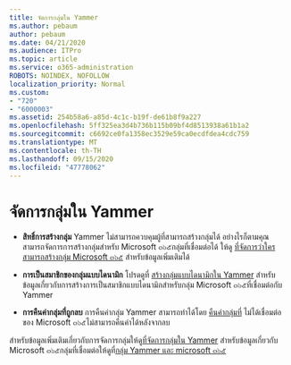 ```yaml
---
title: จัดการกลุ่มใน Yammer
ms.author: pebaum
author: pebaum
ms.date: 04/21/2020
ms.audience: ITPro
ms.topic: article
ms.service: o365-administration
ROBOTS: NOINDEX, NOFOLLOW
localization_priority: Normal
ms.custom:
- "720"
- "6000003"
ms.assetid: 254b58a6-a85d-4c1c-b19f-de61b8f9a227
ms.openlocfilehash: 5ff325ea3d4b736b115b09bf4d8513938a61b1a2
ms.sourcegitcommit: c6692ce0fa1358ec3529e59ca0ecdfdea4cdc759
ms.translationtype: MT
ms.contentlocale: th-TH
ms.lasthandoff: 09/15/2020
ms.locfileid: "47778062"
---
```

# <a name="manage-groups-in-yammer"></a>จัดการกลุ่มใน Yammer

- **สิทธิ์การสร้างกลุ่ม** Yammer ไม่สามารถควบคุมผู้ที่สามารถสร้างกลุ่มได้ อย่างไรก็ตามคุณสามารถจัดการการสร้างกลุ่มสำหรับ Microsoft ๓๖๕กลุ่มที่เชื่อมต่อได้ ให้ดู [ที่จัดการว่าใครสามารถสร้างกลุ่ม Microsoft ๓๖๕](https://docs.microsoft.com/microsoft-365/admin/create-groups/manage-creation-of-groups) สำหรับข้อมูลเพิ่มเติมได้

- **การเป็นสมาชิกของกลุ่มแบบไดนามิก** โปรดดูที่ [สร้างกลุ่มแบบไดนามิกใน Yammer](https://docs.microsoft.com/yammer/manage-yammer-groups/create-a-dynamic-group) สำหรับข้อมูลเกี่ยวกับการสร้างการเป็นสมาชิกแบบไดนามิกสำหรับกลุ่ม Microsoft ๓๖๕ที่เชื่อมต่อกับ Yammer

- **การคืนค่ากลุ่มที่ถูกลบ** การคืนค่ากลุ่ม Yammer สามารถทำได้โดย [คืนค่ากลุ่มที่](https://docs.microsoft.com/microsoft-365/admin/create-groups/restore-deleted-group) ไม่ได้เชื่อมต่อของ Microsoft ๓๖๕ไม่สามารถคืนค่าได้หลังจากลบ

สำหรับข้อมูลเพิ่มเติมเกี่ยวกับการจัดการกลุ่มให้ดู[ที่จัดการกลุ่มใน Yammer](https://support.office.com/article/Manage-a-group-in-Yammer-6e05c6d6-5548-4c88-89cd-e6757a514ef2) สำหรับข้อมูลเกี่ยวกับ Microsoft ๓๖๕กลุ่มที่เชื่อมต่อให้ดูที่[กลุ่ม Yammer และ microsoft ๓๖๕](https://docs.microsoft.com/yammer/manage-yammer-groups/yammer-and-office-365-groups)
  